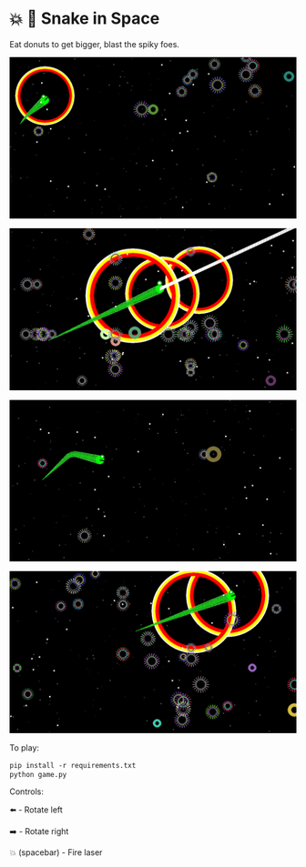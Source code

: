 # :boom: :snake: Snake in Space

Eat donuts to get bigger, blast the spiky foes.

![Screenshot 1](screenshots/snake.png)

![Screenshot 2](screenshots/snake4.png)

![Screenshot 3](screenshots/snake2.png)

![Screenshot 3](screenshots/snake3.png)

To play:

    pip install -r requirements.txt
    python game.py

Controls:

:arrow_left: - Rotate left

:arrow_right: - Rotate right

:boom: (spacebar) - Fire laser
